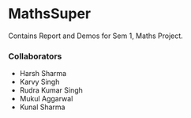 # MathsSuper

Contains Report and Demos for Sem 1, Maths Project.

### Collaborators
 - Harsh Sharma
 - Karvy Singh
 - Rudra Kumar Singh
 - Mukul Aggarwal
 - Kunal Sharma
